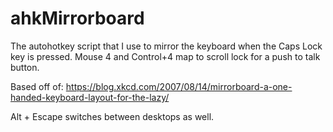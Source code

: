 # ahkMirrorboard


The autohotkey script that I use to mirror the keyboard when the Caps Lock key is pressed. Mouse 4 and Control+4 map to scroll lock for a push to talk button.


Based off of: https://blog.xkcd.com/2007/08/14/mirrorboard-a-one-handed-keyboard-layout-for-the-lazy/


Alt + Escape switches between desktops as well.
